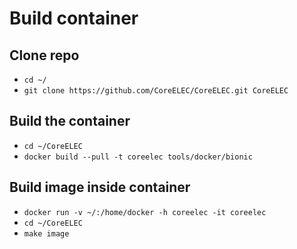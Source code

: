 # Build container

## Clone repo

* `cd ~/`
* `git clone https://github.com/CoreELEC/CoreELEC.git CoreELEC`

## Build the container

* `cd ~/CoreELEC`
* `docker build --pull -t coreelec tools/docker/bionic`

## Build image inside container

* `docker run -v ~/:/home/docker -h coreelec -it coreelec`
* `cd ~/CoreELEC`
* `make image`
